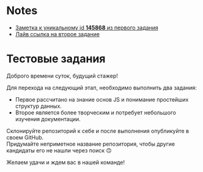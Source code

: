 # Notes
- <a href="https://github.com/EGRrqq/axaxaxaxaxaxaaxaxaxaxaxaxaaxaxaxaxaxaxaaxaxaxaxaxaxaaxaxaxaxaxaxaaxaxaxaxaxaxaaxaxaxaxaxaxaaxaxaxaxa/tree/main/task_1#notes">Заметка к уникальному id **145868** из первого задания</a>
- <a href="https://egrrqq.github.io/axaxaxaxaxaxaaxaxaxaxaxaxaaxaxaxaxaxaxaaxaxaxaxaxaxaaxaxaxaxaxaxaaxaxaxaxaxaxaaxaxaxaxaxaxaaxaxaxaxa/">Лайв ссылка на второе задание</a>

# Тестовые задания

Доброго времени суток, будущий стажер!  

Для перехода на следующий этап, необходимо выполнить два задания:

* Первое рассчитано на знание основ JS и понимание простейших структур данных.  
* Второе является более творческим и потребует небольшого изучения документации.  

Склонируйте репозиторий к себе и после выполнения опубликуйте в своем GitHub.  
Придумайте неприметное название репозитория, чтобы другие кандидаты его не нашли через поиск 🙃

Желаем удачи и ждем вас в нашей команде!  
